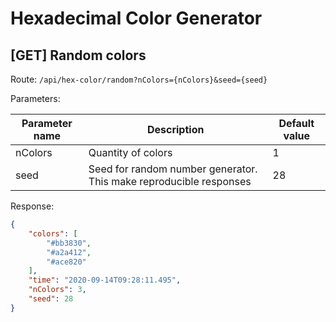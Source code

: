 # Hexadecimal Color Generator

## [GET] Random colors

Route: `/api/hex-color/random?nColors={nColors}&seed={seed}`

Parameters:

| Parameter name | Description                                                        | Default value |
|----------------|--------------------------------------------------------------------|---------------|
| nColors        | Quantity of colors                                                 | 1             |
| seed           | Seed for random number generator. This make reproducible responses | 28            |

Response:

```json
{
    "colors": [
        "#bb3830",
        "#a2a412",
        "#ace820"
    ],
    "time": "2020-09-14T09:28:11.495",
    "nColors": 3,
    "seed": 28
}
```